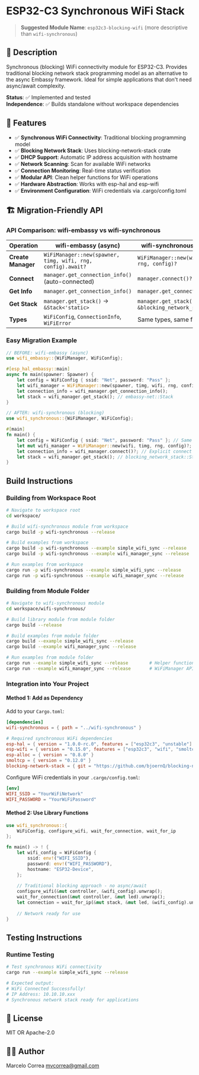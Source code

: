 # ESP32-C3 Synchronous WiFi Stack

> **Suggested Module Name**: `esp32c3-blocking-wifi` (more descriptive than `wifi-synchronous`)

## 📡 Description

Synchronous (blocking) WiFi connectivity module for ESP32-C3. Provides traditional blocking network stack programming model as an alternative to the async Embassy framework. Ideal for simple applications that don't need async/await complexity.

**Status**: ✅ Implemented and tested  
**Independence**: ✅ Builds standalone without workspace dependencies

## 🚀 Features

- ✅ **Synchronous WiFi Connectivity**: Traditional blocking programming model
- ✅ **Blocking Network Stack**: Uses blocking-network-stack crate
- ✅ **DHCP Support**: Automatic IP address acquisition with hostname
- ✅ **Network Scanning**: Scan for available WiFi networks
- ✅ **Connection Monitoring**: Real-time status verification
- ✅ **Modular API**: Clean helper functions for WiFi operations
- ✅ **Hardware Abstraction**: Works with esp-hal and esp-wifi
- ✅ **Environment Configuration**: WiFi credentials via .cargo/config.toml

## 🏗️ Migration-Friendly API

### API Comparison: wifi-embassy vs wifi-synchronous

| Operation | wifi-embassy (async) | wifi-synchronous (blocking) |
|-----------|---------------------|----------------------------|
| **Create Manager** | `WiFiManager::new(spawner, timg, wifi, rng, config).await?` | `WiFiManager::new(wifi, timg, rng, config)?` |
| **Connect** | `manager.get_connection_info()` (auto-connected) | `manager.connect()?` |
| **Get Info** | `manager.get_connection_info()` | `manager.get_connection_info()` |
| **Get Stack** | `manager.get_stack()` → `&Stack<'static>` | `manager.get_stack()` → `&blocking_network_stack::Stack` |
| **Types** | `WiFiConfig`, `ConnectionInfo`, `WiFiError` | Same types, same fields |

### Easy Migration Example

```rust
// BEFORE: wifi-embassy (async)
use wifi_embassy::{WiFiManager, WiFiConfig};

#[esp_hal_embassy::main]
async fn main(spawner: Spawner) {
    let config = WiFiConfig { ssid: "Net", password: "Pass" };
    let wifi_manager = WiFiManager::new(spawner, timg, wifi, rng, config).await?;
    let connection_info = wifi_manager.get_connection_info();
    let stack = wifi_manager.get_stack(); // embassy-net::Stack
}

// AFTER: wifi-synchronous (blocking) 
use wifi_synchronous::{WiFiManager, WiFiConfig};

#[main]
fn main() {
    let config = WiFiConfig { ssid: "Net", password: "Pass" }; // Same struct!
    let mut wifi_manager = WiFiManager::new(wifi, timg, rng, config)?; // No spawner needed
    let connection_info = wifi_manager.connect()?; // Explicit connect call  
    let stack = wifi_manager.get_stack(); // blocking_network_stack::Stack
}
```

## Build Instructions

### Building from Workspace Root
```bash
# Navigate to workspace root
cd workspace/

# Build wifi-synchronous module from workspace
cargo build -p wifi-synchronous --release

# Build examples from workspace
cargo build -p wifi-synchronous --example simple_wifi_sync --release
cargo build -p wifi-synchronous --example wifi_manager_sync --release

# Run examples from workspace
cargo run -p wifi-synchronous --example simple_wifi_sync --release        # Helper functions
cargo run -p wifi-synchronous --example wifi_manager_sync --release       # WiFiManager API
```

### Building from Module Folder
```bash
# Navigate to wifi-synchronous module
cd workspace/wifi-synchronous/

# Build library module from module folder
cargo build --release

# Build examples from module folder
cargo build --example simple_wifi_sync --release
cargo build --example wifi_manager_sync --release

# Run examples from module folder
cargo run --example simple_wifi_sync --release        # Helper functions
cargo run --example wifi_manager_sync --release       # WiFiManager API
```

### Integration into Your Project

#### Method 1: Add as Dependency
Add to your `Cargo.toml`:
```toml
[dependencies]
wifi-synchronous = { path = "../wifi-synchronous" }

# Required synchronous WiFi dependencies
esp-hal = { version = "1.0.0-rc.0", features = ["esp32c3", "unstable"] }
esp-wifi = { version = "0.15.0", features = ["esp32c3", "wifi", "smoltcp"] }
esp-alloc = { version = "0.8.0" }
smoltcp = { version = "0.12.0" }
blocking-network-stack = { git = "https://github.com/bjoernQ/blocking-network-stack.git" }
```

Configure WiFi credentials in your `.cargo/config.toml`:
```toml
[env]
WIFI_SSID = "YourWiFiNetwork"
WIFI_PASSWORD = "YourWiFiPassword"
```

#### Method 2: Use Library Functions
```rust
use wifi_synchronous::{
    WiFiConfig, configure_wifi, wait_for_connection, wait_for_ip
};

fn main() -> ! {
    let wifi_config = WiFiConfig {
        ssid: env!("WIFI_SSID"),
        password: env!("WIFI_PASSWORD"),
        hostname: "ESP32-Device",
    };
    
    // Traditional blocking approach - no async/await
    configure_wifi(&mut controller, &wifi_config).unwrap();
    wait_for_connection(&mut controller, &mut led).unwrap();
    let connection = wait_for_ip(&mut stack, &mut led, &wifi_config).unwrap();
    
    // Network ready for use
}
```

## Testing Instructions

### Runtime Testing
```bash
# Test synchronous WiFi connectivity
cargo run --example simple_wifi_sync --release

# Expected output:
# WiFi Connected Successfully!
# IP Address: 10.10.10.xxx
# Synchronous network stack ready for applications
```

## 📄 License

MIT OR Apache-2.0

## 👨‍💻 Author

Marcelo Correa <mvcorrea@gmail.com>